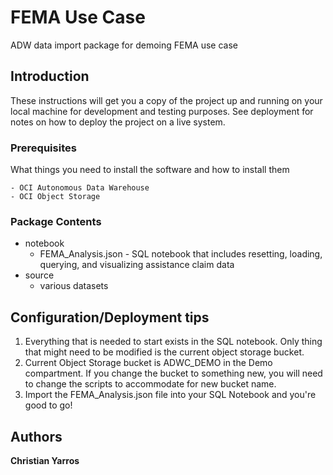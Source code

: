 # FEMA Use Case

ADW data import package for demoing FEMA use case

## Introduction

These instructions will get you a copy of the project up and running on your local machine for development and testing purposes. See deployment for notes on how to deploy the project on a live system.

### Prerequisites

What things you need to install the software and how to install them

```
- OCI Autonomous Data Warehouse
- OCI Object Storage
```

### Package Contents


* notebook
  * FEMA_Analysis.json - SQL notebook that includes resetting, loading, querying, and visualizing assistance claim data
* source
  * various datasets


## Configuration/Deployment tips

1. Everything that is needed to start exists in the SQL notebook. Only thing that might need to be modified is the current object storage bucket.
2. Current Object Storage bucket is ADWC_DEMO in the Demo compartment. If you change the bucket to something new, you will need to change the scripts to accommodate for new bucket name. 
3. Import the FEMA_Analysis.json file into your SQL Notebook and you're good to go!

## Authors

**Christian Yarros**
